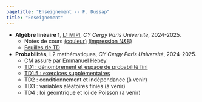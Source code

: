 ```yaml
---
pagetitle: "Enseignement -- F. Dussap"
title: "Enseignement"
---
```


-   **Algèbre linéaire 1**, [L1 MIPI](https://www.cyu.fr/formation/trouver-sa-formation/catalogue-des-formations/portail-dentree-en-l1-mipi-portail-mathematique-informatique-physique-ingenierie), *CY Cergy Paris Université*, 2024-2025.
    -   Notes de cours [(couleur)](./Files/Algebre_lineaire_1/cours_alg1_COULEUR.pdf) [(impression N&B)](./Files/Algebre_lineaire_1/cours_alg1_IMPRESSION_NOIR_BLANC.pdf)
    -   [Feuilles de TD](./Files/Algebre_lineaire_1/TD_alg1.pdf)
-   **Probabilités**, L2 mathématiques, *CY Cergy Paris Université*, 2024-2025.
    -   CM assuré par [Emmanuel Hebey](https://hebey.u-cergy.fr/)
    -   [TD1 : dénombrement et espace de probabilité fini](./Files/Proba/TD1_proba.pdf)
    -   [TD1.5 : exercices supplémentaires](./Files/Proba/TD1.5_proba.pdf)
    -   TD2 : conditionnement et indépendance (à venir)
    -   TD3 : variables aléatoires finies (à venir)
    -   TD4 : loi géomtrique et loi de Poisson (à venir)
